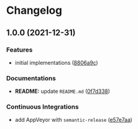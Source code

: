 # Changelog

## 1.0.0 (2021-12-31)


### Features

* initial implementations ([8806a9c](https://github.com/extra2000/beats-metricbeat-pod/commit/8806a9c06e05e6ff3a94577bfb411986c29ec7e9))


### Documentations

* **README:** update `README.md` ([0f7d338](https://github.com/extra2000/beats-metricbeat-pod/commit/0f7d3383ce41b70d72ee3b2c6db4eacf8e1e6982))


### Continuous Integrations

* add AppVeyor with `semantic-release` ([e57e7aa](https://github.com/extra2000/beats-metricbeat-pod/commit/e57e7aa9996f4298a4072dbcc6df5da6e4b5137f))
